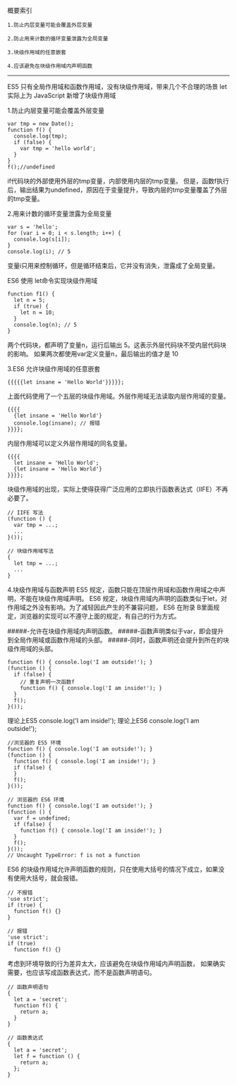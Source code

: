 概要索引

    1.防止内层变量可能会覆盖外层变量
    
    2.防止用来计数的循环变量泄露为全局变量
    
    3.块级作用域的任意嵌套
    
    4.应该避免在块级作用域内声明函数

---------------------------------------------------------------------

ES5 只有全局作用域和函数作用域，没有块级作用域，带来几个不合理的场景
let实际上为 JavaScript 新增了块级作用域

1.防止内层变量可能会覆盖外层变量

    var tmp = new Date();
    function f() {
      console.log(tmp);
      if (false) {
        var tmp = 'hello world';
      }
    }
    f();//undefined

if代码块的外部使用外层的tmp变量，内部使用内层的tmp变量。
但是，函数f执行后，输出结果为undefined，原因在于变量提升，导致内层的tmp变量覆盖了外层的tmp变量。


2.用来计数的循环变量泄露为全局变量

    var s = 'hello';
    for (var i = 0; i < s.length; i++) {
      console.log(s[i]);
    }
    console.log(i); // 5

变量i只用来控制循环，但是循环结束后，它并没有消失，泄露成了全局变量。

ES6 使用 let命令实现块级作用域

    function f1() {
      let n = 5;
      if (true) {
        let n = 10;
      }
      console.log(n); // 5
    }

两个代码块，都声明了变量n，运行后输出 5。这表示外层代码块不受内层代码块的影响。
如果两次都使用var定义变量n，最后输出的值才是 10


3.ES6 允许块级作用域的任意嵌套

    {{{{{let insane = 'Hello World'}}}}};

上面代码使用了一个五层的块级作用域。外层作用域无法读取内层作用域的变量。

    {{{{
      {let insane = 'Hello World'}
      console.log(insane); // 报错
    }}}};

内层作用域可以定义外层作用域的同名变量。

    {{{{
      let insane = 'Hello World';
      {let insane = 'Hello World'}
    }}}};
    
块级作用域的出现，实际上使得获得广泛应用的立即执行函数表达式（IIFE）不再必要了。
    
    // IIFE 写法
    (function () {
      var tmp = ...;
      ...
    }());
    
    // 块级作用域写法
    {
      let tmp = ...;
      ...
    }

4.块级作用域与函数声明
ES5 规定，函数只能在顶层作用域和函数作用域之中声明，不能在块级作用域声明。
ES6 规定，块级作用域内声明的函数类似于let，对作用域之外没有影响。为了减轻因此产生的不兼容问题，
ES6 在附录 B里面规定，浏览器的实现可以不遵守上面的规定，有自己的行为方式。

#####-允许在块级作用域内声明函数。
#####-函数声明类似于var，即会提升到全局作用域或函数作用域的头部。
#####-同时，函数声明还会提升到所在的块级作用域的头部。

    function f() { console.log('I am outside!'); }
    (function () {
      if (false) {
        // 重复声明一次函数f
        function f() { console.log('I am inside!'); }
      }
      f();
    }());
    
理论上ES5 console.log('I am inside!');
理论上ES6 console.log('I am outside!');

    //浏览器的 ES5 环境
    function f() { console.log('I am outside!'); }
    (function () {
      function f() { console.log('I am inside!'); }
      if (false) {
      }
      f();
    }());
    
    // 浏览器的 ES6 环境
    function f() { console.log('I am outside!'); }
    (function () {
      var f = undefined;
      if (false) {
        function f() { console.log('I am inside!'); }
      }
      f();
    }());
    // Uncaught TypeError: f is not a function

ES6 的块级作用域允许声明函数的规则，只在使用大括号的情况下成立，如果没有使用大括号，就会报错。

    // 不报错
    'use strict';
    if (true) {
      function f() {}
    }
    
    // 报错
    'use strict';
    if (true)
      function f() {}

考虑到环境导致的行为差异太大，应该避免在块级作用域内声明函数，
如果确实需要，也应该写成函数表达式，而不是函数声明语句。

    // 函数声明语句
    {
      let a = 'secret';
      function f() {
        return a;
      }
    }
    
    // 函数表达式
    {
      let a = 'secret';
      let f = function () {
        return a;
      };
    }
